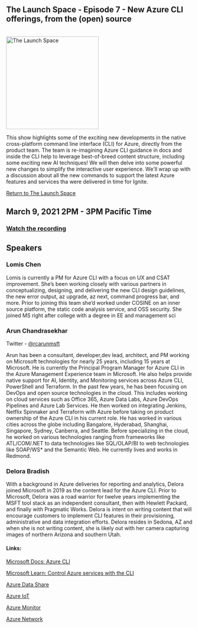 ## The Launch Space - Episode 7 - New Azure CLI offerings, from the (open) source  
<br/>
<img src="../media/LaunchSpace_Logo-Large_github.png" ant="launchspace logo" title="The Launch Space" width="250">


This show highlights some of the exciting new developments in the native cross-platform command line interface (CLI) for Azure, directly from the product team. The team is re-imagining Azure CLI guidance in docs and inside the CLI help to leverage best-of-breed content structure, including some exciting new AI techniques! We will then delve into some powerful new changes to simplify the interactive user experience. We'll wrap up with a discussion about all the new commands to support the latest Azure features and services tha were delivered in time for Ignite.

[Return to The Launch Space](../README.md)
<br/>

## March 9, 2021 2PM - 3PM Pacific Time

### [Watch the recording](https://youtu.be/YWc9oLpTg2A)

## Speakers 

### Lomis Chen

Lomis is currently a PM for Azure CLI with a focus on UX and CSAT improvement. She’s been working closely with various partners in conceptualizing, designing, and delivering the new CLI design guidelines, the new error output, az upgrade, az next, command progress bar, and more. Prior to joining this team she’d worked under COSINE on an inner source platform, the static code analysis service, and OSS security. She joined MS right after college with a degree in EE and management sci

### Arun Chandrasekhar

Twitter - [@rcarunmsft](https://twitter.com/rcarunmsft)

Arun has been a consultant, developer,dev lead, architect, and PM working on Microsoft technologies for nearly 25 years, including 15 years at Microsoft. He is currently the Principal Program Manager for Azure CLI in the Azure Management Experience team in Microsoft. He also helps provide native support for AI, Identity, and Monitoring services across Azure CLI, PowerShell and Terraform. In the past few years, he has been focusing on DevOps and open source technologies in the cloud. This includes working on cloud services such as Office 365, Azure Data Labs, Azure DevOps Pipelines and Azure Lab Services. He then worked on integrating Jenkins, Netflix Spinnaker and Terraform with Azure before taking on product ownership of the Azure CLI in his current role. He has worked in various cities across the globe including Bangalore, Hyderabad, Shanghai, Singapore, Sydney, Canberra, and Seattle. Before specializing in the cloud, he worked on various technologies ranging from frameworks like ATL/COM/.NET to data technologies like SQL/OLAP/BI to web technologies like SOAP/WS* and the Semantic Web. He currently lives and works in Redmond.

### Delora Bradish

With a background in Azure deliveries for reporting and analytics, Delora joined Microsoft in 2019 as the content lead for the Azure CLI.  Prior to Microsoft, Delora was a road warrior for twelve years implementing the MSFT tool stack as an independent consultant, then with Hewlett Packard, and finally with Pragmatic Works.  Delora is intent on writing content that will encourage customers to implement CLI features in their provisioning, administrative and data integration efforts.  Delora resides in Sedona, AZ and when she is not writing content, she is likely out with her camera capturing images of northern Arizona and southern Utah.




#### Links: 

[Microsoft Docs: Azure CLI](https://cda.ms/1Z1)

[Microsoft Learn: Control Azure services with the CLI](https://cda.ms/1Z2)

[Azure Data Share](https://cda.ms/20L)

[Azure IoT](https://cda.ms/20M)

[Azure Monitor](https://cda.ms/20N)

[Azure Network](https://cda.ms/20Q)



